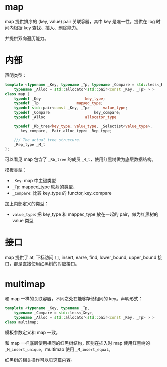 # map

map 提供排序的 (key, value) pair 关联容器，其中 key 是唯一性。提供在 log 时间内根据 key 查找、插入、删除能力。

并提供双向遍历能力。

# 内部

声明类型：

```c++
template <typename _Key, typename _Tp, typename _Compare = std::less<_Key>,
    typename _Alloc = std::allocator<std::pair<const _Key, _Tp> > >
class map {
    typedef _Key					key_type;
    typedef _Tp					mapped_type;
    typedef std::pair<const _Key, _Tp>		value_type;
    typedef _Compare					key_compare;
    typedef _Alloc					allocator_type

    typedef _Rb_tree<key_type, value_type, _Select1st<value_type>,
       key_compare, _Pair_alloc_type> _Rep_type;

    /// The actual tree structure.
    _Rep_type _M_t
};
```

可以看见 map 包含了 `_Rb_tree` 的成员 `_M_t`，使用红黑树做为底层数据结构。

模板类型：

- `_Key`: map 中主键类型
- `_Tp`: mapped_type 映射的类型，
- `_Compare`: 比较 key_type 的 functor, key_compare

加上内部定义的类型：

- `value_type`: 把 key_type 和 mapped_type 放在一起的 pair，做为红黑树的 value 类型

# 接口

map 提供了 at, 下标访问 `[]`, insert, earse, find, lower_bound, upper_bound 接口，都是直接使用红黑树的对应接口。

# multimap

和 map 一样的关联容器，不同之处在能够存储相同的 key。声明形式：

```c++
template <typename _Key, typename _Tp,
    typename _Compare = std::less<_Key>,
    typename _Alloc = std::allocator<std::pair<const _Key, _Tp> > >
class multimap;
```

模板参数定义和 map 一致。

和 map 一样底层使用相同的红黑树结构，区别在插入时 map 使用红黑树的 `_M_insert_unique`，multimap 使用 `_M_insert_equal`。

红黑树的相关操作可以见[这篇内容](https://github.com/castleBoat/dsa/blob/main/SGI-STL/container/red-black-tree/README.md)。

